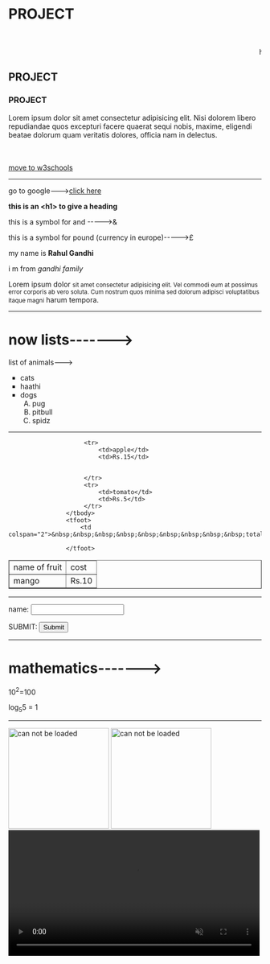 
<!DOCTYPE html>
<html lang="en">
<head>
    <meta charset="UTF-8">
    <meta name="viewport" content="width=device-width, initial-scale=1.0">
    <title>pappiHTML</title>
    <link rel="stylesheet" href="pappi.css">
</head>
<body>
    <h1>PROJECT </h1>
         <br> 
          <p><marquee>hello , welocome to my project</marquee></p>
    <h2>PROJECT</h2>
    <h3>PROJECT</h3>
    <p>Lorem ipsum <span id="xy">dolor sit amet consectetur</span>  adipisicing elit. <span class="abcd" id="pq"> Nisi dolorem libero</span> repudiandae quos excepturi facere quaerat sequi nobis, maxime, <span class="abcd">eligendi beatae</span>  dolorum quam veritatis dolores, officia nam in delectus.</p>
    <br>
    <br>
    <a href="https://www.w3schools.com/"target>move to w3schools</a>
    <hr>
  <p>go to google---><a href="https://www.google.com" target="_blank">click here</a></p>
<p><b>this is an &lt;h1&gt; to give a heading</b></p>
<p>this is a symbol for and ----->&amp</p>
<p>this is a symbol for pound (currency in europe)----->&#163 </p>
<p>my name is <strong>Rahul Gandhi</strong></p>
<p>i m from<i> gandhi family</i></p>
<p>Lorem ipsum dolor <small>sit amet consectetur adipisicing elit. Vel commodi eum at possimus error corporis ab vero soluta. Cum nostrum quos minima sed dolorum adipisci voluptatibus itaque magni</small> harum tempora.</p>
<hr>
<h1>now lists-------></h1>
<p>list of animals---></p>
<ul type="square">
    <li>cats</li>
    <li>haathi</li>
    <li>dogs
        <ol type="A">
            <li>pug</li>
            <li>pitbull</li>
            <li>spidz</li>
        </ol>
    </li>
</ul>
<hr>
<table border="1px">
                 <thead>
                     <tr>
                         <td>name of fruit</td>
                         <td>cost</td>
                     </tr>
                    </thead>
                    <tbody>
                        <tr>
                            <td>mango</td>
                            <td>Rs.10</td>
                        </tr>

                         <tr>
                             <td>apple</td>
                             <td>Rs.15</td>


                         </tr>
                         <tr>
                             <td>tomato</td>
                             <td>Rs.5</td>
                         </tr>
                    </tbody>
                    <tfoot>
                        <td colspan="2">&nbsp;&nbsp;&nbsp;&nbsp;&nbsp;&nbsp;&nbsp;&nbsp;&nbsp;total=Rs.30</td>
                       
                    </tfoot>


</table>

<hr>
<p>name: <input type="text" name="Firstname"></p>
<p>SUBMIT: <input type="submit" id="upass"></p>
<hr>

<h1>mathematics-------></h1>
<p>10<sup>2</sup>=100</p>
<p>log<sub>5</sub>5 = 1</p>
<hr>
<img src="./carryminati photo.jpeg" alt="can not be loaded"width="200">
<a href="https://www.w3schools.com/"><img src="./thumbnail 2.jpg" alt="can not be loaded"width="200"></a>
<video src="./Earth rotate.mov" controls autoplay muted loop width="500" frameborder="1"></video>

  <!--iframe tag is not working even after various attemps-->
  
  
</body>
</html>
